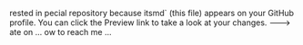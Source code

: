 rested in pecial repository because itsmd` (this file) appears on your GitHub profile.
You can click the Preview link to take a look at your changes.
--->
ate on ...
  ow to reach me ...

<!---
